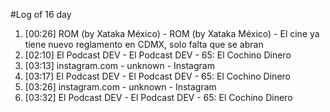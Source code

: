 #Log of 16 day

1. [00:26] ROM (by Xataka México) - ROM (by Xataka México) - El cine ya tiene nuevo reglamento en CDMX, solo falta que se abran
1. [02:10] El Podcast DEV - El Podcast DEV - 65: El Cochino Dinero
1. [03:13] instagram.com - unknown - Instagram
1. [03:17] El Podcast DEV - El Podcast DEV - 65: El Cochino Dinero
1. [03:26] instagram.com - unknown - Instagram
1. [03:32] El Podcast DEV - El Podcast DEV - 65: El Cochino Dinero
